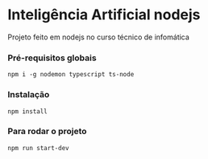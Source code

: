 # Inteligência Artificial nodejs

Projeto feito em nodejs no curso técnico de infomática

### Pré-requisitos globais
`npm i -g nodemon typescript ts-node`
### Instalação

`npm install`

### Para rodar o projeto
`npm run start-dev`